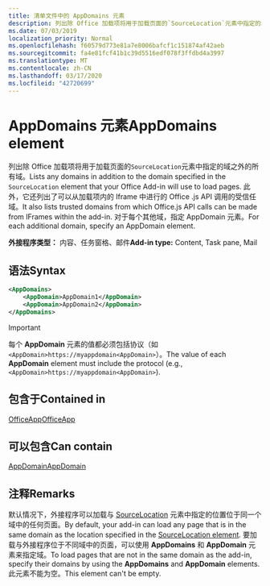 ```yaml
---
title: 清单文件中的 AppDomains 元素
description: 列出除 Office 加载项将用于加载页面的`SourceLocation`元素中指定的域之外的所有域。
ms.date: 07/03/2019
localization_priority: Normal
ms.openlocfilehash: f60579d773e81a7e8006bafcf1c151874af42aeb
ms.sourcegitcommit: fa4e81fcf41b1c39d5516edf078f3ffdbd4a3997
ms.translationtype: MT
ms.contentlocale: zh-CN
ms.lasthandoff: 03/17/2020
ms.locfileid: "42720699"
---
```

# <a name="appdomains-element"></a><span data-ttu-id="d3ab9-103">AppDomains 元素</span><span class="sxs-lookup"><span data-stu-id="d3ab9-103">AppDomains element</span></span>

<span data-ttu-id="d3ab9-104">列出除 Office 加载项将用于加载页面的`SourceLocation`元素中指定的域之外的所有域。</span><span class="sxs-lookup"><span data-stu-id="d3ab9-104">Lists any domains in addition to the domain specified in the `SourceLocation` element that your Office Add-in will use to load pages.</span></span> <span data-ttu-id="d3ab9-105">此外，它还列出了可以从加载项内的 Iframe 中进行的 Office .js API 调用的受信任域。</span><span class="sxs-lookup"><span data-stu-id="d3ab9-105">It also lists trusted domains from which Office.js API calls can be made from IFrames within the add-in.</span></span> <span data-ttu-id="d3ab9-106">对于每个其他域，指定 AppDomain 元素。</span><span class="sxs-lookup"><span data-stu-id="d3ab9-106">For each additional domain, specify an AppDomain element.</span></span>

 <span data-ttu-id="d3ab9-107">**外接程序类型：** 内容、任务窗格、邮件</span><span class="sxs-lookup"><span data-stu-id="d3ab9-107">**Add-in type:** Content, Task pane, Mail</span></span>

## <a name="syntax"></a><span data-ttu-id="d3ab9-108">语法</span><span class="sxs-lookup"><span data-stu-id="d3ab9-108">Syntax</span></span>

```XML
<AppDomains>
    <AppDomain>AppDomain1</AppDomain>
    <AppDomain>AppDomain2</AppDomain>
</AppDomains>
```

> [!IMPORTANT]
> <span data-ttu-id="d3ab9-109">每个 **AppDomain** 元素的值都必须包括协议（如 `<AppDomain>https://myappdomain<AppDomain>`）。</span><span class="sxs-lookup"><span data-stu-id="d3ab9-109">The value of each **AppDomain** element must include the protocol (e.g., `<AppDomain>https://myappdomain<AppDomain>`).</span></span>

## <a name="contained-in"></a><span data-ttu-id="d3ab9-110">包含于</span><span class="sxs-lookup"><span data-stu-id="d3ab9-110">Contained in</span></span>

[<span data-ttu-id="d3ab9-111">OfficeApp</span><span class="sxs-lookup"><span data-stu-id="d3ab9-111">OfficeApp</span></span>](officeapp.md)

## <a name="can-contain"></a><span data-ttu-id="d3ab9-112">可以包含</span><span class="sxs-lookup"><span data-stu-id="d3ab9-112">Can contain</span></span>

[<span data-ttu-id="d3ab9-113">AppDomain</span><span class="sxs-lookup"><span data-stu-id="d3ab9-113">AppDomain</span></span>](appdomain.md)

## <a name="remarks"></a><span data-ttu-id="d3ab9-114">注释</span><span class="sxs-lookup"><span data-stu-id="d3ab9-114">Remarks</span></span>

<span data-ttu-id="d3ab9-115">默认情况下，外接程序可以加载与 [SourceLocation](sourcelocation.md) 元素中指定的位置位于同一个域中的任何页面。</span><span class="sxs-lookup"><span data-stu-id="d3ab9-115">By default, your add-in can load any page that is in the same domain as the location specified in the [SourceLocation element](sourcelocation.md).</span></span> <span data-ttu-id="d3ab9-116">要加载与外接程序位于不同域中的页面，可以使用 **AppDomains** 和 **AppDomain** 元素来指定域。</span><span class="sxs-lookup"><span data-stu-id="d3ab9-116">To load pages that are not in the same domain as the add-in, specify their domains by using the **AppDomains** and **AppDomain** elements.</span></span> <span data-ttu-id="d3ab9-117">此元素不能为空。</span><span class="sxs-lookup"><span data-stu-id="d3ab9-117">This element can't be empty.</span></span>
